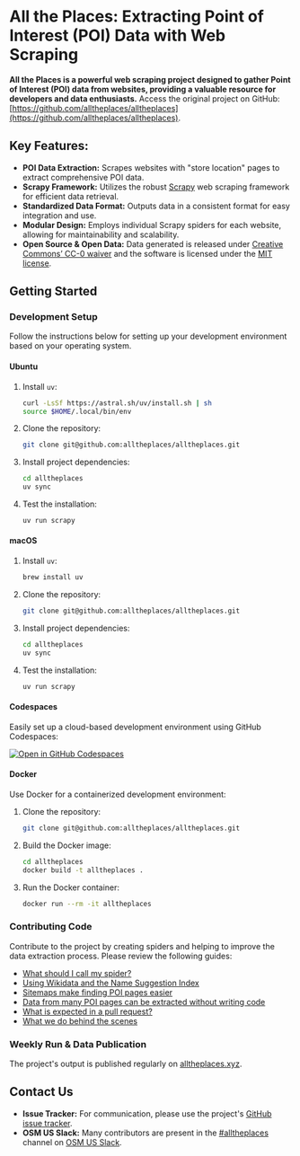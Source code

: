 # All the Places: Extracting Point of Interest (POI) Data with Web Scraping

**All the Places is a powerful web scraping project designed to gather Point of Interest (POI) data from websites, providing a valuable resource for developers and data enthusiasts.**  Access the original project on GitHub: [https://github.com/alltheplaces/alltheplaces](https://github.com/alltheplaces/alltheplaces).

## Key Features:

*   **POI Data Extraction:** Scrapes websites with "store location" pages to extract comprehensive POI data.
*   **Scrapy Framework:** Utilizes the robust [Scrapy](https://scrapy.org/) web scraping framework for efficient data retrieval.
*   **Standardized Data Format:** Outputs data in a consistent format for easy integration and use.
*   **Modular Design:** Employs individual Scrapy spiders for each website, allowing for maintainability and scalability.
*   **Open Source & Open Data:**  Data generated is released under [Creative Commons’ CC-0 waiver](https://creativecommons.org/publicdomain/zero/1.0/) and the software is licensed under the [MIT license](https://github.com/alltheplaces/alltheplaces/blob/master/LICENSE).

## Getting Started

### Development Setup

Follow the instructions below for setting up your development environment based on your operating system.

#### Ubuntu

1.  Install `uv`:

    ```bash
    curl -LsSf https://astral.sh/uv/install.sh | sh
    source $HOME/.local/bin/env
    ```

2.  Clone the repository:

    ```bash
    git clone git@github.com:alltheplaces/alltheplaces.git
    ```

3.  Install project dependencies:

    ```bash
    cd alltheplaces
    uv sync
    ```

4.  Test the installation:

    ```bash
    uv run scrapy
    ```

#### macOS

1.  Install `uv`:

    ```bash
    brew install uv
    ```

2.  Clone the repository:

    ```bash
    git clone git@github.com:alltheplaces/alltheplaces.git
    ```

3.  Install project dependencies:

    ```bash
    cd alltheplaces
    uv sync
    ```

4.  Test the installation:

    ```bash
    uv run scrapy
    ```

#### Codespaces

Easily set up a cloud-based development environment using GitHub Codespaces:

[![Open in GitHub Codespaces](https://github.com/codespaces/badge.svg)](https://codespaces.new/alltheplaces/alltheplaces)

#### Docker

Use Docker for a containerized development environment:

1.  Clone the repository:

    ```bash
    git clone git@github.com:alltheplaces/alltheplaces.git
    ```

2.  Build the Docker image:

    ```bash
    cd alltheplaces
    docker build -t alltheplaces .
    ```

3.  Run the Docker container:

    ```bash
    docker run --rm -it alltheplaces
    ```

### Contributing Code

Contribute to the project by creating spiders and helping to improve the data extraction process.  Please review the following guides:

*   [What should I call my spider?](docs/SPIDER_NAMING.md)
*   [Using Wikidata and the Name Suggestion Index](docs/WIKIDATA.md)
*   [Sitemaps make finding POI pages easier](docs/SITEMAP.md)
*   [Data from many POI pages can be extracted without writing code](docs/STRUCTURED_DATA.md)
*   [What is expected in a pull request?](docs/PULL_REQUEST.md)
*   [What we do behind the scenes](docs/PIPELINES.md)

### Weekly Run & Data Publication

The project's output is published regularly on [alltheplaces.xyz](https://www.alltheplaces.xyz/).

## Contact Us

*   **Issue Tracker:**  For communication, please use the project's [GitHub issue tracker](https://github.com/alltheplaces/alltheplaces/issues).
*   **OSM US Slack:** Many contributors are present in the [#alltheplaces](https://osmus.slack.com/archives/C07EY4Y3M6F) channel on [OSM US Slack](https://slack.openstreetmap.us/).